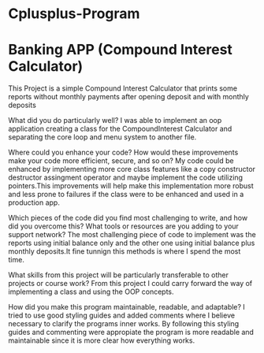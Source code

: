 # Cplusplus-Program

# Banking APP (Compound Interest Calculator)

This Project is a simple Compound Interest Calculator that prints some reports without monthly payments after opening deposit and with monthly deposits

What did you do particularly well?
I was able to implement an oop application creating a class for the CompoundInterest Calculator and separating the core loop and menu system to another file.

Where could you enhance your code? How would these improvements make your code more efficient, secure, and so on?
My code could be enhanced by implementing more core class features like a copy constructor destructor assingment operator and maybe implement the code utilizing pointers.This improvements will help make this implementation more robust and less prone to failures if the class were to be enhanced and used in a production app.


Which pieces of the code did you find most challenging to write, and how did you overcome this? What tools or resources are you adding to your support network?
The most challenging piece of code to implement was the reports using initial balance only and the other one using initial balance plus monthly deposits.It fine tunnign this methods is where I spend the most time.


What skills from this project will be particularly transferable to other projects or course work?
From this project I could carry forward the way of implementing a class and using the OOP concepts.

How did you make this program maintainable, readable, and adaptable?
I tried to use good styling guides and added comments where I believe necessary to clarify the programs inner works. By following this styling guides and commenting were appropiate the program is more readable and maintainable since it is more clear how everything works.

